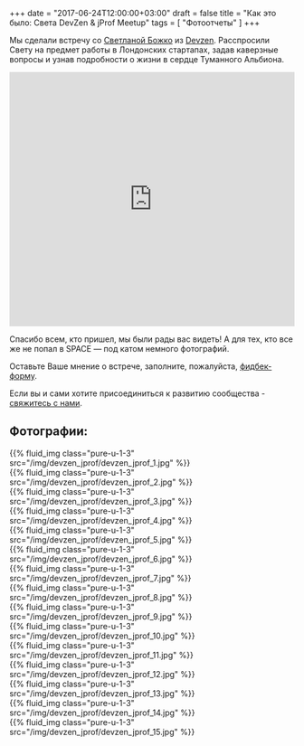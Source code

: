 +++
date = "2017-06-24T12:00:00+03:00"
draft = false
title = "Как это было: Света DevZen & jProf Meetup"
tags = [
    "Фотоотчеты"
]
+++

Мы сделали встречу со [Светланой Божко](https://twitter.com/SBozhko) из [Devzen](devzen.ru).
Расспросили Свету на предмет работы в Лондонских стартапах, задав каверзные вопросы и узнав подробности о жизни в сердце Туманного Альбиона.

<iframe width="100%" height="450" scrolling="no" frameborder="no" src="https://w.soundcloud.com/player/?url=https%3A//api.soundcloud.com/tracks/330150534&amp;auto_play=false&amp;hide_related=false&amp;show_comments=true&amp;show_user=true&amp;show_reposts=false&amp;visual=true"></iframe>

Спасибо всем, кто пришел, мы были рады вас видеть!
А для тех, кто все же не попал в SPACE — под катом немного фотографий.

Оставьте Ваше мнение о встрече, заполните, пожалуйста, [фидбек-форму](http://bit.ly/devzen_jprof_resp_1).

<!--more-->

Если вы и сами хотите присоединиться к развитию сообщества - [свяжитесь с нами](http://jprof.by/contact/).

## Фотографии:

<div class="post_photos">

{{% fluid_img class="pure-u-1-3" src="/img/devzen_jprof/devzen_jprof_1.jpg" %}}     
{{% fluid_img class="pure-u-1-3" src="/img/devzen_jprof/devzen_jprof_2.jpg" %}}     
{{% fluid_img class="pure-u-1-3" src="/img/devzen_jprof/devzen_jprof_3.jpg" %}}     
{{% fluid_img class="pure-u-1-3" src="/img/devzen_jprof/devzen_jprof_4.jpg" %}}     
{{% fluid_img class="pure-u-1-3" src="/img/devzen_jprof/devzen_jprof_5.jpg" %}}     
{{% fluid_img class="pure-u-1-3" src="/img/devzen_jprof/devzen_jprof_6.jpg" %}}     
{{% fluid_img class="pure-u-1-3" src="/img/devzen_jprof/devzen_jprof_7.jpg" %}}     
{{% fluid_img class="pure-u-1-3" src="/img/devzen_jprof/devzen_jprof_8.jpg" %}}     
{{% fluid_img class="pure-u-1-3" src="/img/devzen_jprof/devzen_jprof_9.jpg" %}}     
{{% fluid_img class="pure-u-1-3" src="/img/devzen_jprof/devzen_jprof_10.jpg" %}}    
{{% fluid_img class="pure-u-1-3" src="/img/devzen_jprof/devzen_jprof_11.jpg" %}}    
{{% fluid_img class="pure-u-1-3" src="/img/devzen_jprof/devzen_jprof_12.jpg" %}}    
{{% fluid_img class="pure-u-1-3" src="/img/devzen_jprof/devzen_jprof_13.jpg" %}}    
{{% fluid_img class="pure-u-1-3" src="/img/devzen_jprof/devzen_jprof_14.jpg" %}}    
{{% fluid_img class="pure-u-1-3" src="/img/devzen_jprof/devzen_jprof_15.jpg" %}}    

</div>

